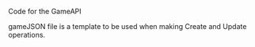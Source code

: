 Code for the GameAPI

gameJSON file is a template to be used when making Create and Update operations. 

